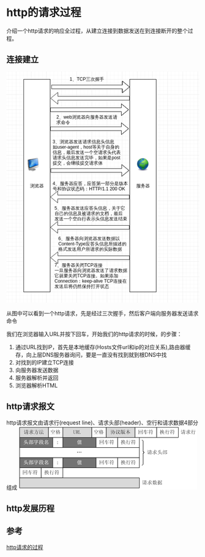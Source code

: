 # http的请求过程
介绍一个http请求的响应全过程，从建立连接到数据发送在到连接断开的整个过程。
## 连接建立
![title](../../images/2021/03/09/http-1615303090641.png)

从图中可以看到一个http请求，先是经过三次握手，然后客户端向服务器发送请求命令

我们在浏览器输入URL并按下回车，开始我们的http请求的时候，的步骤：

1. 通过URL找到IP，首先是本地缓存(Hosts文件url和ip的对应关系),路由器缓存，向上层DNS服务器询问，要是一直没有找到就到根DNS中找
2. 对找到的IP建立TCP连接
3. 向服务器发送数据
4. 服务器解析并返回
5. 浏览器解析HTML

## http请求报文
http请求报文由请求行(request line)、请求头部(header)、空行和请求数据4部分组成
![title](../../images/2021/03/10/http-head-1615308525906.png)

## http发展历程


## 参考
[http请求的过程](https://zhuanlan.zhihu.com/p/38240894)

